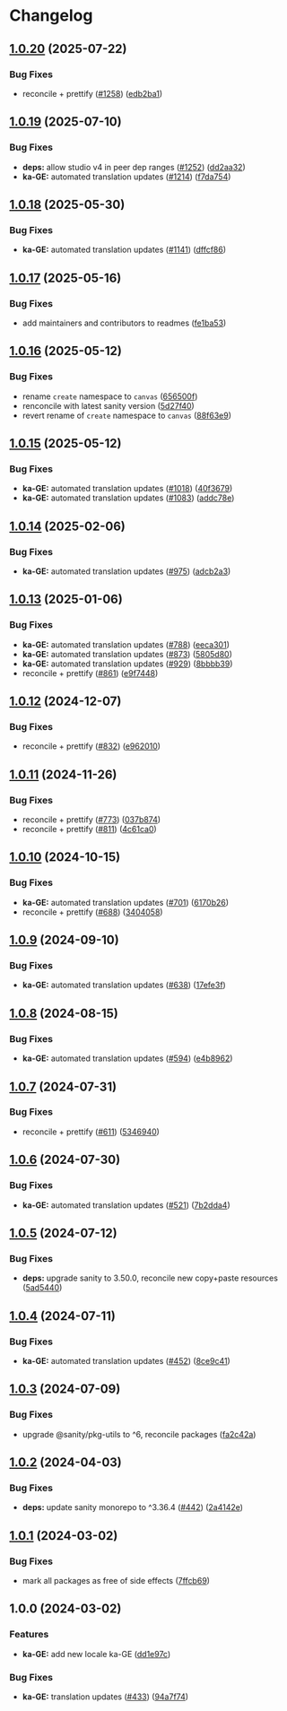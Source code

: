 # Changelog

## [1.0.20](https://github.com/sanity-io/locales/compare/locale-ka-ge-v1.0.19...locale-ka-ge-v1.0.20) (2025-07-22)


### Bug Fixes

* reconcile + prettify ([#1258](https://github.com/sanity-io/locales/issues/1258)) ([edb2ba1](https://github.com/sanity-io/locales/commit/edb2ba1fd5c7f161930c606425384a0c29ed1897))

## [1.0.19](https://github.com/sanity-io/locales/compare/locale-ka-ge-v1.0.18...locale-ka-ge-v1.0.19) (2025-07-10)


### Bug Fixes

* **deps:** allow studio v4 in peer dep ranges ([#1252](https://github.com/sanity-io/locales/issues/1252)) ([dd2aa32](https://github.com/sanity-io/locales/commit/dd2aa32b4186f0749f744d74b2e81a2c8b172fe8))
* **ka-GE:** automated translation updates ([#1214](https://github.com/sanity-io/locales/issues/1214)) ([f7da754](https://github.com/sanity-io/locales/commit/f7da754e0f06004e99dca220b5ffa54a7cc7b0d4))

## [1.0.18](https://github.com/sanity-io/locales/compare/locale-ka-ge-v1.0.17...locale-ka-ge-v1.0.18) (2025-05-30)


### Bug Fixes

* **ka-GE:** automated translation updates ([#1141](https://github.com/sanity-io/locales/issues/1141)) ([dffcf86](https://github.com/sanity-io/locales/commit/dffcf8610f4b756699fce6095d06de86330eca87))

## [1.0.17](https://github.com/sanity-io/locales/compare/locale-ka-ge-v1.0.16...locale-ka-ge-v1.0.17) (2025-05-16)


### Bug Fixes

* add maintainers and contributors to readmes ([fe1ba53](https://github.com/sanity-io/locales/commit/fe1ba5364624d8e0cd850403e63215e345d27060))

## [1.0.16](https://github.com/sanity-io/locales/compare/locale-ka-ge-v1.0.15...locale-ka-ge-v1.0.16) (2025-05-12)


### Bug Fixes

* rename `create` namespace to `canvas` ([656500f](https://github.com/sanity-io/locales/commit/656500fc23153e0039c6ca1b57abc547a6450c87))
* renconcile with latest sanity version ([5d27f40](https://github.com/sanity-io/locales/commit/5d27f40fc012ffed3f70297332a16bbdf688534f))
* revert rename of `create` namespace to `canvas` ([88f63e9](https://github.com/sanity-io/locales/commit/88f63e9cac077059e6aac88f99ef00e6a09de669))

## [1.0.15](https://github.com/sanity-io/locales/compare/locale-ka-ge-v1.0.14...locale-ka-ge-v1.0.15) (2025-05-12)


### Bug Fixes

* **ka-GE:** automated translation updates ([#1018](https://github.com/sanity-io/locales/issues/1018)) ([40f3679](https://github.com/sanity-io/locales/commit/40f3679e1242c53d943bdbb4124035e8e357ec2a))
* **ka-GE:** automated translation updates ([#1083](https://github.com/sanity-io/locales/issues/1083)) ([addc78e](https://github.com/sanity-io/locales/commit/addc78ed07b463ff3e6d355d246e1de52c0a8bb9))

## [1.0.14](https://github.com/sanity-io/locales/compare/locale-ka-ge-v1.0.13...locale-ka-ge-v1.0.14) (2025-02-06)


### Bug Fixes

* **ka-GE:** automated translation updates ([#975](https://github.com/sanity-io/locales/issues/975)) ([adcb2a3](https://github.com/sanity-io/locales/commit/adcb2a3fe168af3fa7c2d53ba4998a4a4874a6de))

## [1.0.13](https://github.com/sanity-io/locales/compare/locale-ka-ge-v1.0.12...locale-ka-ge-v1.0.13) (2025-01-06)


### Bug Fixes

* **ka-GE:** automated translation updates ([#788](https://github.com/sanity-io/locales/issues/788)) ([eeca301](https://github.com/sanity-io/locales/commit/eeca301310d172cc4624a3e0c57f3b0c3e0d451f))
* **ka-GE:** automated translation updates ([#873](https://github.com/sanity-io/locales/issues/873)) ([5805d80](https://github.com/sanity-io/locales/commit/5805d8025fdc31858008f421618340b38844a299))
* **ka-GE:** automated translation updates ([#929](https://github.com/sanity-io/locales/issues/929)) ([8bbbb39](https://github.com/sanity-io/locales/commit/8bbbb39d9736b6458bde1f02a0a320f656c5ebd1))
* reconcile + prettify ([#861](https://github.com/sanity-io/locales/issues/861)) ([e9f7448](https://github.com/sanity-io/locales/commit/e9f7448460b48fc803bd6604aada91630348ab95))

## [1.0.12](https://github.com/sanity-io/locales/compare/locale-ka-ge-v1.0.11...locale-ka-ge-v1.0.12) (2024-12-07)


### Bug Fixes

* reconcile + prettify ([#832](https://github.com/sanity-io/locales/issues/832)) ([e962010](https://github.com/sanity-io/locales/commit/e9620109a7ee1a0ad4eadeaebf8f3d05ee703747))

## [1.0.11](https://github.com/sanity-io/locales/compare/locale-ka-ge-v1.0.10...locale-ka-ge-v1.0.11) (2024-11-26)


### Bug Fixes

* reconcile + prettify ([#773](https://github.com/sanity-io/locales/issues/773)) ([037b874](https://github.com/sanity-io/locales/commit/037b8747ab096387a988bef3e632812f7217f53f))
* reconcile + prettify ([#811](https://github.com/sanity-io/locales/issues/811)) ([4c61ca0](https://github.com/sanity-io/locales/commit/4c61ca096c2fd158aefd895681bb0b7c2a634234))

## [1.0.10](https://github.com/sanity-io/locales/compare/locale-ka-ge-v1.0.9...locale-ka-ge-v1.0.10) (2024-10-15)


### Bug Fixes

* **ka-GE:** automated translation updates ([#701](https://github.com/sanity-io/locales/issues/701)) ([6170b26](https://github.com/sanity-io/locales/commit/6170b26d9c9093072b082705fc455b4f42587321))
* reconcile + prettify ([#688](https://github.com/sanity-io/locales/issues/688)) ([3404058](https://github.com/sanity-io/locales/commit/3404058c7a55c2163d680d84953f7ac5defb2066))

## [1.0.9](https://github.com/sanity-io/locales/compare/locale-ka-ge-v1.0.8...locale-ka-ge-v1.0.9) (2024-09-10)


### Bug Fixes

* **ka-GE:** automated translation updates ([#638](https://github.com/sanity-io/locales/issues/638)) ([17efe3f](https://github.com/sanity-io/locales/commit/17efe3f7384f22b273087e45262af13f0da4c624))

## [1.0.8](https://github.com/sanity-io/locales/compare/locale-ka-ge-v1.0.7...locale-ka-ge-v1.0.8) (2024-08-15)


### Bug Fixes

* **ka-GE:** automated translation updates ([#594](https://github.com/sanity-io/locales/issues/594)) ([e4b8962](https://github.com/sanity-io/locales/commit/e4b8962c58119fdfb79b738ce67df09bc60ffecb))

## [1.0.7](https://github.com/sanity-io/locales/compare/locale-ka-ge-v1.0.6...locale-ka-ge-v1.0.7) (2024-07-31)


### Bug Fixes

* reconcile + prettify ([#611](https://github.com/sanity-io/locales/issues/611)) ([5346940](https://github.com/sanity-io/locales/commit/534694059e674d5150f7f484fd79411b0f5b74a2))

## [1.0.6](https://github.com/sanity-io/locales/compare/locale-ka-ge-v1.0.5...locale-ka-ge-v1.0.6) (2024-07-30)


### Bug Fixes

* **ka-GE:** automated translation updates ([#521](https://github.com/sanity-io/locales/issues/521)) ([7b2dda4](https://github.com/sanity-io/locales/commit/7b2dda4921e39146de914d7fb010b5de0e2e0641))

## [1.0.5](https://github.com/sanity-io/locales/compare/locale-ka-ge-v1.0.4...locale-ka-ge-v1.0.5) (2024-07-12)


### Bug Fixes

* **deps:** upgrade sanity to 3.50.0, reconcile new copy+paste resources ([5ad5440](https://github.com/sanity-io/locales/commit/5ad5440692ba75d76b5de468a5ed5cdfd01de995))

## [1.0.4](https://github.com/sanity-io/locales/compare/locale-ka-ge-v1.0.3...locale-ka-ge-v1.0.4) (2024-07-11)


### Bug Fixes

* **ka-GE:** automated translation updates ([#452](https://github.com/sanity-io/locales/issues/452)) ([8ce9c41](https://github.com/sanity-io/locales/commit/8ce9c415fbd768e1115d0fce37e0b91e3920371e))

## [1.0.3](https://github.com/sanity-io/locales/compare/locale-ka-ge-v1.0.2...locale-ka-ge-v1.0.3) (2024-07-09)


### Bug Fixes

* upgrade @sanity/pkg-utils to ^6, reconcile packages ([fa2c42a](https://github.com/sanity-io/locales/commit/fa2c42a0e8550ead90dcc61fe1abcecdacf8fd20))

## [1.0.2](https://github.com/sanity-io/locales/compare/locale-ka-ge-v1.0.1...locale-ka-ge-v1.0.2) (2024-04-03)


### Bug Fixes

* **deps:** update sanity monorepo to ^3.36.4 ([#442](https://github.com/sanity-io/locales/issues/442)) ([2a4142e](https://github.com/sanity-io/locales/commit/2a4142e6e50eb5992b3432169cd71676c353276f))

## [1.0.1](https://github.com/sanity-io/locales/compare/locale-ka-ge-v1.0.0...locale-ka-ge-v1.0.1) (2024-03-02)


### Bug Fixes

* mark all packages as free of side effects ([7ffcb69](https://github.com/sanity-io/locales/commit/7ffcb6939ba729c3c6c528d81e14a833b9096f50))

## 1.0.0 (2024-03-02)


### Features

* **ka-GE:** add new locale ka-GE ([dd1e97c](https://github.com/sanity-io/locales/commit/dd1e97c67e45c7225abcf05166dba679246c283c))


### Bug Fixes

* **ka-GE:** translation updates ([#433](https://github.com/sanity-io/locales/issues/433)) ([94a7f74](https://github.com/sanity-io/locales/commit/94a7f74dc06ddeb91ca03dddd4c1947b73e6afe6))
